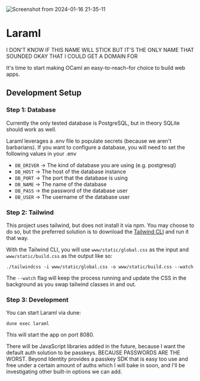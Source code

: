 ![Screenshot from 2024-01-16 21-35-11](https://github.com/sam-huckaby/laraml/assets/5497597/a083fba7-a9c8-4ebe-8df5-5ac83984a52f)

# Laraml
I DON'T KNOW IF THIS NAME WILL STICK BUT IT'S THE ONLY NAME THAT SOUNDED OKAY THAT I COULD GET A DOMAIN FOR

It's time to start making OCaml an easy-to-reach-for choice to build web apps.

## Development Setup

### Step 1: Database
Currently the only tested database is PostgreSQL, but in theory SQLite should work as well.

Laraml leverages a .env file to populate secrets (because we aren't barbarians).
If you want to configure a database, you will need to set the following values in your .env
- `DB_DRIVER` -> The kind of database you are using (e.g. postgresql)
- `DB_HOST` -> The host of the database instance
- `DB_PORT` -> The port that the database is using
- `DB_NAME` -> The name of the database
- `DB_PASS` -> the password of the database user
- `DB_USER` -> The username of the database user



### Step 2: Tailwind
This project uses tailwind, but does not install it via npm. You may choose to do so, but the preferred solution
is to download the [Tailwind CLI](https://tailwindcss.com/blog/standalone-cli) and run it that way.

With the Tailwind CLI, you will use `www/static/global.css` as the input and `www/static/build.css` as the output like so:

```
./tailwindcss -i www/static/global.css -o www/static/build.css --watch
```

The `--watch` flag will keep the process running and update the CSS in the background as you swap tailwind classes in and out.

### Step 3: Development
You can start Laraml via dune:
```
dune exec laraml
```

This will start the app on port 8080.

There will be JavaScript libraries added in the future, because I want the default auth solution to be passkeys. BECAUSE PASSWORDS ARE THE WORST.
Beyond Identity provides a passkey SDK that is easy too use and free under a certain amount of auths which I will bake in soon, and I'll be investigating other built-in options we can add.

